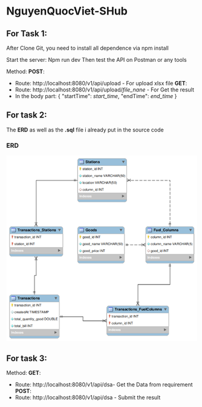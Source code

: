 # NguyenQuocViet-SHub


## For Task 1:
After Clone Git, you need to install all dependence via npm install

Start the server: Npm run dev
Then test the API on Postman or any tools

Method: 
**POST**: 
* Route: http://localhost:8080/v1/api/upload - For upload xlsx file
**GET**: 
* Route: http://localhost:8080/v1/api/upload/*file_nane* - For Get the result
* In the body part: 
{
    "startTime": *start_time*,
    "endTime": *end_time*
}

## For task 2:
The **ERD** as well as the **.sql** file  i already put in the source code
### ERD
<img title="ERD" alt="ERD picture" src="./ERD.png">

## For task 3:
Method: 
**GET**: 
* Route: http://localhost:8080/v1/api/dsa- Get the Data from requirement
**POST**: 
* Route: http://localhost:8080/v1/api/dsa - Submit the result 